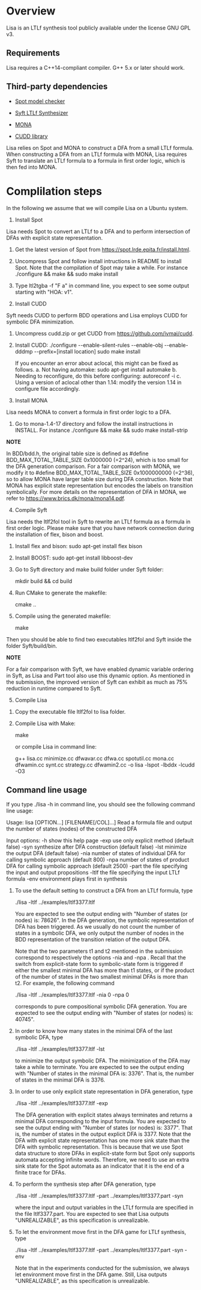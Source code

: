 Overview
=======

Lisa is an LTLf synthesis tool publicly available under the license GNU GPL v3.


Requirements
-----------------------------------

Lisa requires a C++14-compliant compiler.  G++ 5.x or later should work.

Third-party dependencies
-----------------------------------

* [Spot model checker](https://spot.lrde.epita.fr/)

* [Syft LTLf Synthesizer](https://github.com/liyong31/Syft)

* [MONA](https://github.com/liyong31/MONA)

* [CUDD library](https://github.com/KavrakiLab/cudd.git)

Lisa relies on Spot and MONA to construct a DFA from a small LTLf formula.
When constructing a DFA from an LTLf formula with MONA, Lisa requires Syft to
translate an LTLf formula to a formula in first order logic, which is then fed into MONA.

Complilation steps
=======

In the following we assume that we will compile Lisa on a Ubuntu system.

1) Install Spot

Lisa needs Spot to convert an LTLf to a DFA and to perform intersection of DFAs with explicit state representation.

1. Get the latest version of Spot from https://spot.lrde.epita.fr/install.html.

2. Uncompress Spot and follow install intructions in README to install Spot. Note that the compilation of Spot may take a while.
   For instance ./configure && make && sudo make install

3. Type ltl2tgba -f "F a" in command line, you expect to see some output starting with "HOA: v1".

2) Install CUDD


Syft needs CUDD to perform BDD operations and Lisa employs CUDD for symbolic DFA minimization.

1. Uncompress cudd.zip or get CUDD from https://github.com/ivmai/cudd.

2. Install CUDD:
    ./configure --enable-silent-rules --enable-obj --enable-dddmp --prefix=[install location]
    sudo make install

    If you encounter an error about aclocal, this might can be fixed as follows.
    a. Not having automake:
       sudo apt-get install automake
    b. Needing to reconfigure, do this before configuring:
       autoreconf -i
    c. Using a version of aclocal other than 1.14:
       modify the version 1.14 in configure file accordingly.

3) Install MONA


Lisa needs MONA to convert a formula in first order logic to a DFA.

1. Go to mona-1.4-17 directory and follow the install instructions in INSTALL.
    For instance ./configure && make && sudo make install-strip

**NOTE**

In BDD/bdd.h, the original table size is defined as #define BDD_MAX_TOTAL_TABLE_SIZE 0x1000000 (=2^24), which is too small for the DFA generation comparison.
For a fair comparison with MONA, we modify it to #define BDD_MAX_TOTAL_TABLE_SIZE 0x1000000000 (=2^36), so to allow MONA have larger table size during DFA construction.
Note that MONA has explicit state representation but encodes the labels on transition symbolically.
For more details on the representation of DFA in MONA, we refer to https://www.brics.dk/mona/mona14.pdf.
    
4) Compile Syft

Lisa needs the ltlf2fol tool in Syft to rewrite an LTLf formula as a formula in first order logic.
Please make sure that you have network connection during the installation of flex, bison and boost.

1. Install flex and bison:
    sudo apt-get install flex bison

2. Install BOOST:
    sudo apt-get install libboost-dev

3. Go to Syft directory and make build folder under Syft folder:

   mkdir build && cd build

2. Run CMake to generate the makefile:

   cmake ..

3. Compile using the generated makefile:

   make
   
Then you should be able to find two executables ltlf2fol and Syft inside the folder Syft/build/bin.

**NOTE**

For a fair comparison with Syft, we have enabled dynamic variable ordering in Syft, as Lisa and Part tool also use this dynamic option.
As mentioned in the submission, the improved version of Syft can exhibit as much as 75% reduction in runtime compared to Syft.

5) Compile Lisa

1. Copy the executable file ltlf2fol to lisa folder.

2. Compile Lisa with Make:
    
    make

    or compile Lisa in command line:

    g++ lisa.cc minimize.cc dfwavar.cc dfwa.cc spotutil.cc mona.cc dfwamin.cc synt.cc strategy.cc dfwamin2.cc  -o lisa -lspot -lbddx -lcudd -O3

Command line usage
----------------------------------

If you type ./lisa -h in command line, you should see the following command line usage:

Usage: lisa [OPTION...] [FILENAME[/COL]...]
Read a formula file and output the number of states (nodes) of the constructed DFA

 Input options:
 -h                    show this help page
 -exp                  use only explicit method (default false)
 -syn                  synthesize after DFA construction (default false)
 -lst                  minimize the output DFA (default false)
 -nia  <int>           number of states of individual DFA for calling symbolic approach (default 800)
 -npa  <int>           number of states of product DFA for calling symbolic approach (default 2500)
 -part <file>          the file specifying the input and output propositions
 -ltlf <file>          the file specifying the input LTLf formula
 -env                  environment plays first in synthesis

1. To use the default setting to construct a DFA from an LTLf formula, type
    
    ./lisa -ltlf ../examples/ltlf3377.ltlf
    
    You are expected to see the output ending with "Number of states (or nodes) is: 78626".
    In the DFA generation, the symbolic representation of DFA has been triggered.
    As we usually do not count the number of states in a symbolic DFA, we only output the number of nodes in the BDD representation of the transition relation of the output DFA.
    
    Note that the two parameters t1 and t2 mentioned in the submission correspond to respectively the options -nia <int> and -npa <int>.
    Recall that the switch from explicit-state form to symbolic-state form is triggered if either the smallest minimal DFA has more than t1 states, or
    if the product of the number of states in the two smallest minimal DFAs is more than t2.
    For example, the following command
    
    ./lisa -ltlf ../examples/ltlf3377.ltlf -nia 0 -npa 0
    
    corresponds to pure compositional symbolic DFA generation. You are expected to see the output ending with "Number of states (or nodes) is: 40745".
    
2. In order to know how many states in the minimal DFA of the last symbolic DFA, type

    ./lisa -ltlf ../examples/ltlf3377.ltlf -lst
    
    to minimize the output symbolic DFA. The minimization of the DFA may take a while to terminate.
    You are expected to see the output ending with "Number of states in the minimal DFA is: 3376".
    That is, the number of states in the minimal DFA is 3376.
    
3. In order to use only explicit state representation in DFA generation, type
    
    ./lisa -ltlf ../examples/ltlf3377.ltlf -exp
    
    The DFA generation with explicit states always terminates and returns a minimal DFA corresponding to the input formula.
    You are expected to see the output ending with "Number of states (or nodes) is: 3377".
    That is, the number of states in the output explicit DFA is 3377.
    Note that the DFA with explicit state representation has one more sink state than the DFA with symbolic representation.
    This is because that we use Spot data structure to store DFAs in explicit-state form but Spot only supports automata accepting infinite words.
    Therefore, we need to use an extra sink state for the Spot automata as an indicator that it is the end of a finite trace for DFAs.

4. To perform the synthesis step after DFA generation, type
    
    ./lisa -ltlf ../examples/ltlf3377.ltlf -part ../examples/ltlf3377.part -syn
    
    where the input and output variables in the LTLf formula are specified in the file ltlf3377.part.
    You are expected to see that Lisa outputs "UNREALIZABLE", as this specification is unrealizable.

5. To let the environment move first in the DFA game for LTLf synthesis, type

    ./lisa -ltlf ../examples/ltlf3377.ltlf -part ../examples/ltlf3377.part -syn -env
    
    Note that in the experiments conducted for the submission, we always let environment move first in the DFA game.
    Still, Lisa outputs "UNREALIZABLE", as this specification is unrealizable.

